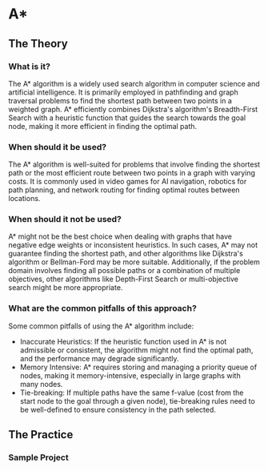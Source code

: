 # A*
## The Theory
### What is it?
The A* algorithm is a widely used search algorithm in computer science and artificial intelligence.
It is primarily employed in pathfinding and graph traversal problems to find the shortest path between two points in a weighted graph.
A* efficiently combines Dijkstra's algorithm's Breadth-First Search with a heuristic function that guides the search towards the goal node, making it more efficient in finding the optimal path.
### When should it be used?
The A* algorithm is well-suited for problems that involve finding the shortest path or the most efficient route between two points in a graph with varying costs.
It is commonly used in video games for AI navigation, robotics for path planning, and network routing for finding optimal routes between locations.
### When should it not be used?
A* might not be the best choice when dealing with graphs that have negative edge weights or inconsistent heuristics.
In such cases, A* may not guarantee finding the shortest path, and other algorithms like Dijkstra's algorithm or Bellman-Ford may be more suitable.
Additionally, if the problem domain involves finding all possible paths or a combination of multiple objectives, other algorithms like Depth-First Search or multi-objective search might be more appropriate.
### What are the common pitfalls of this approach?
Some common pitfalls of using the A* algorithm include:
* Inaccurate Heuristics: If the heuristic function used in A* is not admissible or consistent, the algorithm might not find the optimal path, and the performance may degrade significantly.
* Memory Intensive: A* requires storing and managing a priority queue of nodes, making it memory-intensive, especially in large graphs with many nodes.
* Tie-breaking: If multiple paths have the same f-value (cost from the start node to the goal through a given node), tie-breaking rules need to be well-defined to ensure consistency in the path selected.
## The Practice
### Sample Project
